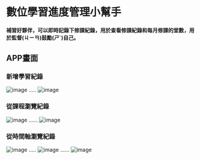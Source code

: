 # 數位學習進度管理小幫手
#### 補習好夥伴，可以即時記錄下修課紀錄，用於查看修課紀錄和每月修課的堂數，用於監督(ㄐㄧㄢ)鼓勵(ㄕˋ)自己。
## APP畫面
### 新增學習紀錄
![image](https://github.com/apple310565/TKB_Note/blob/master/154072.jpg) .....  ![image](https://github.com/apple310565/TKB_Note/blob/master/154077.jpg)

### 從課程瀏覽紀錄
![image](https://github.com/apple310565/TKB_Note/blob/master/154076.jpg) ...... ![image](https://github.com/apple310565/TKB_Note/blob/master/15407.jpg)  

### 從時間軸瀏覽紀錄
![image](https://github.com/apple310565/TKB_Note/blob/master/154075.jpg)  ..... ![image](https://github.com/apple310565/TKB_Note/blob/master/154074.jpg)    ...... ![image](https://github.com/apple310565/TKB_Note/blob/master/15407.jpg)
